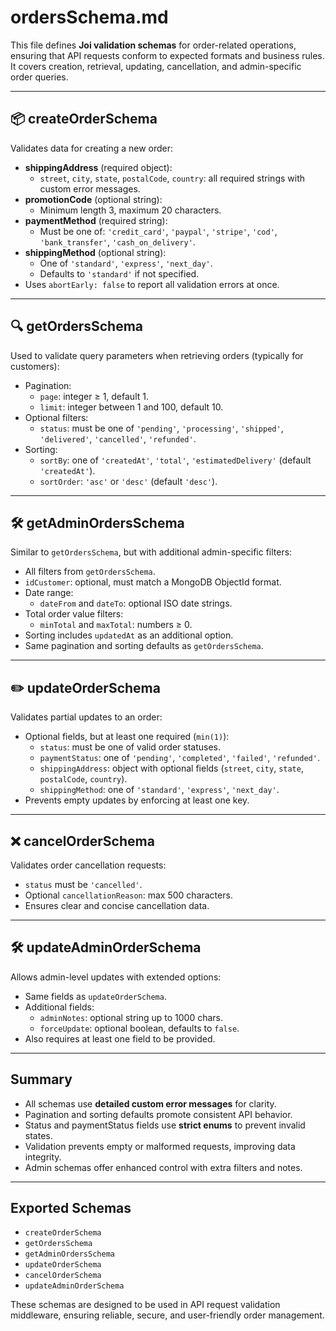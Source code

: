 # ordersSchema.md

This file defines **Joi validation schemas** for order-related operations, ensuring that API requests conform to expected formats and business rules. It covers creation, retrieval, updating, cancellation, and admin-specific order queries.

---

## 📦 createOrderSchema

Validates data for creating a new order:

- **shippingAddress** (required object):
  - `street`, `city`, `state`, `postalCode`, `country`: all required strings with custom error messages.
- **promotionCode** (optional string):
  - Minimum length 3, maximum 20 characters.
- **paymentMethod** (required string):
  - Must be one of: `'credit_card'`, `'paypal'`, `'stripe'`, `'cod'`, `'bank_transfer'`, `'cash_on_delivery'`.
- **shippingMethod** (optional string):
  - One of `'standard'`, `'express'`, `'next_day'`.
  - Defaults to `'standard'` if not specified.
- Uses `abortEarly: false` to report all validation errors at once.

---

## 🔍 getOrdersSchema

Used to validate query parameters when retrieving orders (typically for customers):

- Pagination:
  - `page`: integer ≥ 1, default 1.
  - `limit`: integer between 1 and 100, default 10.
- Optional filters:
  - `status`: must be one of `'pending'`, `'processing'`, `'shipped'`, `'delivered'`, `'cancelled'`, `'refunded'`.
- Sorting:
  - `sortBy`: one of `'createdAt'`, `'total'`, `'estimatedDelivery'` (default `'createdAt'`).
  - `sortOrder`: `'asc'` or `'desc'` (default `'desc'`).

---

## 🛠 getAdminOrdersSchema

Similar to `getOrdersSchema`, but with additional admin-specific filters:

- All filters from `getOrdersSchema`.
- `idCustomer`: optional, must match a MongoDB ObjectId format.
- Date range:
  - `dateFrom` and `dateTo`: optional ISO date strings.
- Total order value filters:
  - `minTotal` and `maxTotal`: numbers ≥ 0.
- Sorting includes `updatedAt` as an additional option.
- Same pagination and sorting defaults as `getOrdersSchema`.

---

## ✏️ updateOrderSchema

Validates partial updates to an order:

- Optional fields, but at least one required (`min(1)`):
  - `status`: must be one of valid order statuses.
  - `paymentStatus`: one of `'pending'`, `'completed'`, `'failed'`, `'refunded'`.
  - `shippingAddress`: object with optional fields (`street`, `city`, `state`, `postalCode`, `country`).
  - `shippingMethod`: one of `'standard'`, `'express'`, `'next_day'`.
- Prevents empty updates by enforcing at least one key.

---

## ❌ cancelOrderSchema

Validates order cancellation requests:

- `status` must be `'cancelled'`.
- Optional `cancellationReason`: max 500 characters.
- Ensures clear and concise cancellation data.

---

## 🛠 updateAdminOrderSchema

Allows admin-level updates with extended options:

- Same fields as `updateOrderSchema`.
- Additional fields:
  - `adminNotes`: optional string up to 1000 chars.
  - `forceUpdate`: optional boolean, defaults to `false`.
- Also requires at least one field to be provided.

---

## Summary

- All schemas use **detailed custom error messages** for clarity.
- Pagination and sorting defaults promote consistent API behavior.
- Status and paymentStatus fields use **strict enums** to prevent invalid states.
- Validation prevents empty or malformed requests, improving data integrity.
- Admin schemas offer enhanced control with extra filters and notes.

---

## Exported Schemas

- `createOrderSchema`
- `getOrdersSchema`
- `getAdminOrdersSchema`
- `updateOrderSchema`
- `cancelOrderSchema`
- `updateAdminOrderSchema`

These schemas are designed to be used in API request validation middleware, ensuring reliable, secure, and user-friendly order management.
